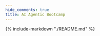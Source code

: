 ```yaml
---
hide_comments: true
title: AI Agentic Bootcamp
---
```


<script>
  // This script only runs in MkDocs, not on GitHub
  var hideGitHubVersion = function() {
    document.querySelectorAll('.github-only').forEach(el => el.style.display = 'none');
  };

  // Handle both initial load and subsequent navigation
  document.addEventListener('DOMContentLoaded', hideGitHubVersion);
  document$.subscribe(hideGitHubVersion);
</script>

<style>
/* .md-content h1 {
  display: none;
} */
/* .md-header__topic {
  display: none;
} */
</style>

{% include-markdown "./README.md" %}
